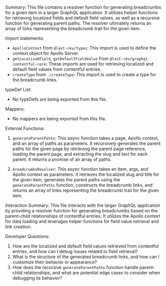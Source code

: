 Summary:
This file contains a resolver function for generating breadcrumbs for a given item in a larger GraphQL application. It utilizes helper functions for retrieving localized fields and default field values, as well as a recursive function for generating parent paths. The resolver ultimately returns an array of links representing the breadcrumb trail for the given item.

Import statements:
- `ApolloContext` from `@last-rev/types`: This import is used to define the context object for Apollo Server.
- `getLocalizedField`, `getDefaultFieldValue` from `@last-rev/graphql-contentful-core`: These imports are used for retrieving localized and default field values from contentful entries.
- `createType` from `./createType`: This import is used to create a type for the breadcrumb links.

typeDef List:
- No typeDefs are being exported from this file.

Mappers:
- No mappers are being exported from this file.

External Functions:
1. `generateParentPaths`: This async function takes a page, Apollo context, and an array of paths as parameters. It recursively generates the parent paths for the given page by retrieving the parent page reference, loading the parent page, and extracting the slug and text for each parent. It returns a promise of an array of paths.

2. `breadcrumbsResolver`: This async function takes an item, args, and Apollo context as parameters. It retrieves the localized slug and title for the given item, generates the parent paths using the `generateParentPaths` function, constructs the breadcrumb links, and returns an array of links representing the breadcrumb trail for the given item.

Interaction Summary:
This file interacts with the larger GraphQL application by providing a resolver function for generating breadcrumbs based on the parent-child relationships of contentful entries. It utilizes the Apollo context for data loading and leverages helper functions for field value retrieval and link creation.

Developer Questions:
1. How are the localized and default field values retrieved from contentful entries, and how can I debug issues related to field retrieval?
2. What is the structure of the generated breadcrumb links, and how can I customize their behavior or appearance?
3. How does the recursive `generateParentPaths` function handle parent-child relationships, and what are potential edge cases to consider when debugging its behavior?